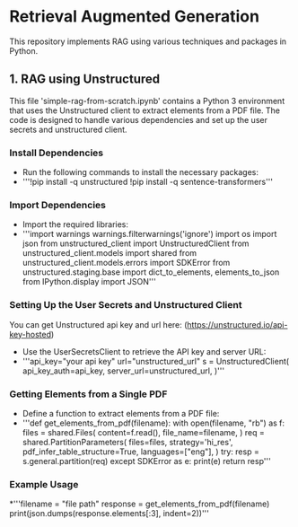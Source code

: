 # Retrieval Augmented Generation
This repository implements RAG using various techniques and packages in Python.

## 1. RAG using Unstructured
This file 'simple-rag-from-scratch.ipynb' contains a Python 3 environment that uses the Unstructured client to extract elements from a PDF file. 
The code is designed to handle various dependencies and set up the user secrets and unstructured client.

### Install Dependencies
  * Run the following commands to install the necessary packages:
  * '''!pip install -q unstructured
       !pip install -q sentence-transformers'''
    
### Import Dependencies
  * Import the required libraries:
  * '''import warnings
       warnings.filterwarnings('ignore')
       import os
       import json
       from unstructured_client import UnstructuredClient
       from unstructured_client.models import shared
       from unstructured_client.models.errors import SDKError
       from unstructured.staging.base import dict_to_elements, elements_to_json
       from IPython.display import JSON'''

### Setting Up the User Secrets and Unstructured Client
You can get Unstructured api key and url here:
(https://unstructured.io/api-key-hosted)

  * Use the UserSecretsClient to retrieve the API key and server URL:
  * '''api_key="your api key"
       url="unstructured_url"
       s = UnstructuredClient(
       api_key_auth=api_key,
       server_url=unstructured_url,
       )'''
    
### Getting Elements from a Single PDF
  * Define a function to extract elements from a PDF file:
  * '''def get_elements_from_pdf(filename):
    with open(filename, "rb") as f:
        files = shared.Files(
            content=f.read(),
            file_name=filename,
        )
    req = shared.PartitionParameters(
        files=files,
        strategy='hi_res',
        pdf_infer_table_structure=True,
        languages=["eng"],
    )
    try:
        resp = s.general.partition(req)
    except SDKError as e:
        print(e)
    return resp'''

### Example Usage
  *'''filename = "file path"
      response = get_elements_from_pdf(filename)
      print(json.dumps(response.elements[:3], indent=2))'''
